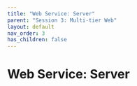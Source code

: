 ```yaml
---
title: "Web Service: Server"
parent: "Session 3: Multi-tier Web"
layout: default
nav_order: 3
has_children: false
---
```


# Web Service: Server